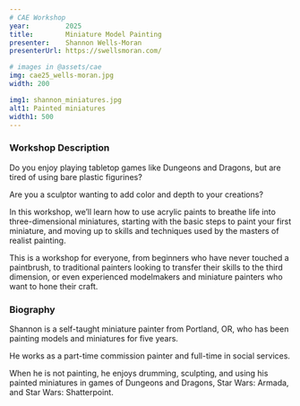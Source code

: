 ```yaml
---
# CAE Workshop
year:         2025
title:        Miniature Model Painting
presenter:    Shannon Wells-Moran
presenterUrl: https://swellsmoran.com/

# images in @assets/cae
img: cae25_wells-moran.jpg
width: 200

img1: shannon_miniatures.jpg
alt1: Painted miniatures
width1: 500
---
```


### Workshop Description

Do you enjoy playing tabletop games like Dungeons and Dragons, 
but are tired of using bare plastic figurines? 

Are you a sculptor 
wanting to add color and depth to your creations? 

In this workshop, we’ll learn how to use acrylic paints to breathe 
life into three-dimensional miniatures, starting with the basic steps to 
paint your first miniature, and moving up to skills and techniques used by 
the masters of realist painting. 

This is a workshop for everyone, from beginners who have never touched 
a paintbrush, to traditional painters looking to transfer their skills 
to the third dimension, or even experienced modelmakers and miniature 
painters who want to hone their craft.

### Biography

Shannon is a self-taught miniature painter from Portland, OR, who 
has been painting models and miniatures for five years. 

He works as a part-time commission painter and full-time in social services. 

When he is not painting, he enjoys drumming, sculpting, and using his 
painted miniatures in games of Dungeons and Dragons, Star Wars: 
Armada, and Star Wars: Shatterpoint.

</Layout>